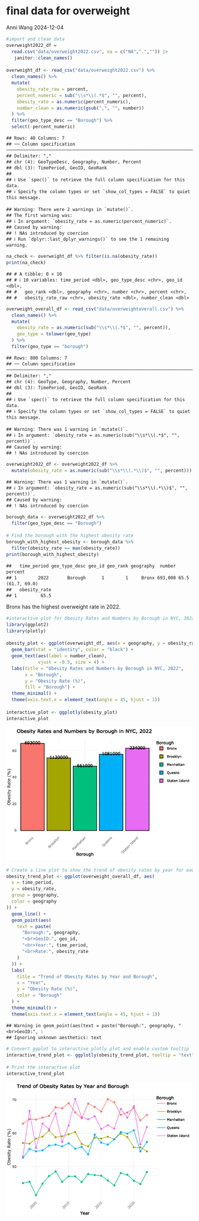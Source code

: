 final data for overweight
================
Anni Wang
2024-12-04

``` r
#import and clean data
overweight2022_df = 
  read.csv("data/overweight2022.csv", na = c("NA",".","")) |> 
   janitor::clean_names()

overweight_df <- read_csv("data/overweight2022.csv") %>%
  clean_names() %>%
  mutate(
    obesity_rate_raw = percent,  
    percent_numeric = sub("\\s*\\(.*$", "", percent),  
    obesity_rate = as.numeric(percent_numeric),  
    number_clean = as.numeric(gsub(",", "", number))  
  ) %>%
  filter(geo_type_desc == "Borough") %>%
  select(-percent_numeric)  
```

    ## Rows: 40 Columns: 7
    ## ── Column specification ────────────────────────────────────────────────────────────────────────────────────────────────────────────────────────────────
    ## Delimiter: ","
    ## chr (4): GeoTypeDesc, Geography, Number, Percent
    ## dbl (3): TimePeriod, GeoID, GeoRank
    ## 
    ## ℹ Use `spec()` to retrieve the full column specification for this data.
    ## ℹ Specify the column types or set `show_col_types = FALSE` to quiet this message.

    ## Warning: There were 2 warnings in `mutate()`.
    ## The first warning was:
    ## ℹ In argument: `obesity_rate = as.numeric(percent_numeric)`.
    ## Caused by warning:
    ## ! NAs introduced by coercion
    ## ℹ Run `dplyr::last_dplyr_warnings()` to see the 1 remaining warning.

``` r
na_check <- overweight_df %>% filter(is.na(obesity_rate))
print(na_check)
```

    ## # A tibble: 0 × 10
    ## # ℹ 10 variables: time_period <dbl>, geo_type_desc <chr>, geo_id <dbl>,
    ## #   geo_rank <dbl>, geography <chr>, number <chr>, percent <chr>,
    ## #   obesity_rate_raw <chr>, obesity_rate <dbl>, number_clean <dbl>

``` r
overweight_overall_df <- read_csv("data/overweightoverall.csv") %>%
  clean_names() %>%
  mutate(
    obesity_rate = as.numeric(sub("\\s*\\(.*$", "", percent)),  
    geo_type = tolower(geo_type)  
  ) %>%
  filter(geo_type == "borough")  
```

    ## Rows: 800 Columns: 7
    ## ── Column specification ────────────────────────────────────────────────────────────────────────────────────────────────────────────────────────────────
    ## Delimiter: ","
    ## chr (4): GeoType, Geography, Number, Percent
    ## dbl (3): TimePeriod, GeoID, GeoRank
    ## 
    ## ℹ Use `spec()` to retrieve the full column specification for this data.
    ## ℹ Specify the column types or set `show_col_types = FALSE` to quiet this message.

    ## Warning: There was 1 warning in `mutate()`.
    ## ℹ In argument: `obesity_rate = as.numeric(sub("\\s*\\(.*$", "", percent))`.
    ## Caused by warning:
    ## ! NAs introduced by coercion

``` r
overweight2022_df <- overweight2022_df %>%
  mutate(obesity_rate = as.numeric(sub("\\s*\\(.*\\)$", "", percent))) 
```

    ## Warning: There was 1 warning in `mutate()`.
    ## ℹ In argument: `obesity_rate = as.numeric(sub("\\s*\\(.*\\)$", "", percent))`.
    ## Caused by warning:
    ## ! NAs introduced by coercion

``` r
borough_data <- overweight2022_df %>%
  filter(geo_type_desc == "Borough")

# Find the borough with the highest obesity rate
borough_with_highest_obesity <- borough_data %>%
  filter(obesity_rate == max(obesity_rate))
print(borough_with_highest_obesity)
```

    ##   time_period geo_type_desc geo_id geo_rank geography  number           percent
    ## 1        2022       Borough      1        1     Bronx 693,000 65.5 (61.7, 69.0)
    ##   obesity_rate
    ## 1         65.5

Bronx has the highest overweight rate in 2022.

``` r
#interactive plot for Obesity Rates and Numbers by Borough in NYC, 2022
library(ggplot2)
library(plotly)

obesity_plot <- ggplot(overweight_df, aes(x = geography, y = obesity_rate, fill = geography)) +
  geom_bar(stat = "identity", color = "black") +
  geom_text(aes(label = number_clean),  
            vjust = -0.5, size = 4) +  
  labs(title = "Obesity Rates and Numbers by Borough in NYC, 2022",
       x = "Borough",
       y = "Obesity Rate (%)",
       fill = "Borough") +
  theme_minimal() +
  theme(axis.text.x = element_text(angle = 45, hjust = 1))

interactive_plot <- ggplotly(obesity_plot)
interactive_plot
```

![](final-data-obesity_files/figure-gfm/unnamed-chunk-3-1.png)<!-- -->

``` r
# Create a line plot to show the trend of obesity rates by year for each borough
obesity_trend_plot <- ggplot(overweight_overall_df, aes(
  x = time_period,
  y = obesity_rate,
  group = geography,
  color = geography
)) +
  geom_line() +
  geom_point(aes(
    text = paste(
      "Borough:", geography,
      "<br>GeoID:", geo_id,
      "<br>Year:", time_period,
      "<br>Rate:", obesity_rate
    )
  )) +  
  labs(
    title = "Trend of Obesity Rates by Year and Borough",
    x = "Year",
    y = "Obesity Rate (%)",
    color = "Borough"
  ) +
  theme_minimal() +
  theme(axis.text.x = element_text(angle = 45, hjust = 1))
```

    ## Warning in geom_point(aes(text = paste("Borough:", geography, "<br>GeoID:", :
    ## Ignoring unknown aesthetics: text

``` r
# Convert ggplot to interactive plotly plot and enable custom tooltip
interactive_trend_plot <- ggplotly(obesity_trend_plot, tooltip = "text")

# Print the interactive plot
interactive_trend_plot
```

![](final-data-obesity_files/figure-gfm/unnamed-chunk-4-1.png)<!-- -->
